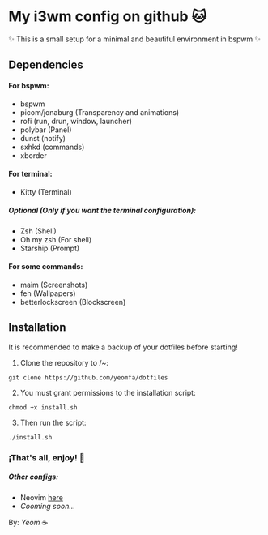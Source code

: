 # My i3wm config on github :cat:

:sparkles: This is a small setup for a minimal and beautiful environment in bspwm :sparkles:

## Dependencies

#### For bspwm:

- bspwm
- picom/jonaburg (Transparency and animations)
- rofi (run, drun, window, launcher)
- polybar (Panel)
- dunst (notify)
- sxhkd (commands)
- xborder

#### For terminal:

- Kitty (Terminal)

##### Optional (Only if you want the terminal configuration):
- Zsh (Shell)
- Oh my zsh (For shell)
- Starship (Prompt)

#### For some commands:

- maim (Screenshots)
- feh (Wallpapers)
- betterlockscreen (Blockscreen)

## Installation 

It is recommended to make a backup of your dotfiles before starting!

1. Clone the repository to /~:
```console
git clone https://github.com/yeomfa/dotfiles
```

2. You must grant permissions to the installation script:
```console
chmod +x install.sh
```
3. Then run the script:
```console
./install.sh
```
### ¡That's all, enjoy! :tada:

##### Other configs:
- Neovim [here](https://github.com/yeomfa/nvim-config)
- *Cooming soon...*

By: *Yeom* :coffee:
